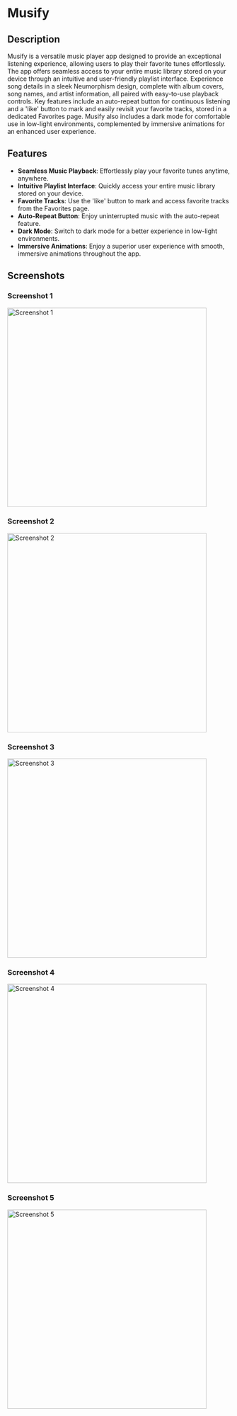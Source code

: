 # Musify

## Description
Musify is a versatile music player app designed to provide an exceptional listening experience, allowing users to play their favorite tunes effortlessly. The app offers seamless access to your entire music library stored on your device through an intuitive and user-friendly playlist interface. Experience song details in a sleek Neumorphism design, complete with album covers, song names, and artist information, all paired with easy-to-use playback controls. Key features include an auto-repeat button for continuous listening and a 'like' button to mark and easily revisit your favorite tracks, stored in a dedicated Favorites page. Musify also includes a dark mode for comfortable use in low-light environments, complemented by immersive animations for an enhanced user experience.

## Features
- **Seamless Music Playback**: Effortlessly play your favorite tunes anytime, anywhere.
- **Intuitive Playlist Interface**: Quickly access your entire music library stored on your device.
- **Favorite Tracks**: Use the 'like' button to mark and access favorite tracks from the Favorites page.
- **Auto-Repeat Button**: Enjoy uninterrupted music with the auto-repeat feature.
- **Dark Mode**: Switch to dark mode for a better experience in low-light environments.
- **Immersive Animations**: Enjoy a superior user experience with smooth, immersive animations throughout the app.

## Screenshots

### Screenshot 1
<img src="https://github.com/KemoEmam/Musify/assets/122459156/0f7ab63b-5353-452e-90f1-1a458da74c36" alt="Screenshot 1" width="450"/>

### Screenshot 2
<img src="https://github.com/KemoEmam/Musify/assets/122459156/e7f3f65e-e4f4-49da-b133-cbd4f36656e7" alt="Screenshot 2" width="450"/>

### Screenshot 3
<img src="https://github.com/KemoEmam/Musify/assets/122459156/b82b09ea-0a6d-4784-8bdf-09ad60de5e6c" alt="Screenshot 3" width="450"/>

### Screenshot 4
<img src="https://github.com/KemoEmam/Musify/assets/122459156/2b732c4f-a233-4c33-bcd5-ae94e467b67d" alt="Screenshot 4" width="450"/>

### Screenshot 5
<img src="https://github.com/KemoEmam/Musify/assets/122459156/cd091a62-c09f-4bf7-8ddd-caeed164a0a8" alt="Screenshot 5" width="450"/>
